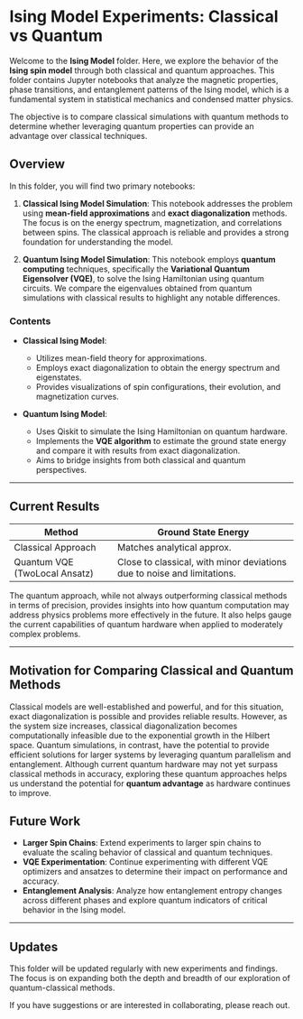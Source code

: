 # Ising Model Experiments: Classical vs Quantum

Welcome to the **Ising Model** folder. Here, we explore the behavior of the **Ising spin model** through both classical and quantum approaches. This folder contains Jupyter notebooks that analyze the magnetic properties, phase transitions, and entanglement patterns of the Ising model, which is a fundamental system in statistical mechanics and condensed matter physics.

The objective is to compare classical simulations with quantum methods to determine whether leveraging quantum properties can provide an advantage over classical techniques.

## Overview

In this folder, you will find two primary notebooks:

1. **Classical Ising Model Simulation**: This notebook addresses the problem using **mean-field approximations** and **exact diagonalization** methods. The focus is on the energy spectrum, magnetization, and correlations between spins. The classical approach is reliable and provides a strong foundation for understanding the model.

2. **Quantum Ising Model Simulation**: This notebook employs **quantum computing** techniques, specifically the **Variational Quantum Eigensolver (VQE)**, to solve the Ising Hamiltonian using quantum circuits. We compare the eigenvalues obtained from quantum simulations with classical results to highlight any notable differences.

### Contents

- **Classical Ising Model**:
  - Utilizes mean-field theory for approximations.
  - Employs exact diagonalization to obtain the energy spectrum and eigenstates.
  - Provides visualizations of spin configurations, their evolution, and magnetization curves.

- **Quantum Ising Model**:
  - Uses Qiskit to simulate the Ising Hamiltonian on quantum hardware.
  - Implements the **VQE algorithm** to estimate the ground state energy and compare it with results from exact diagonalization.
  - Aims to bridge insights from both classical and quantum perspectives.

---

## Current Results

| **Method**                   | **Ground State Energy**    |
|----------------------------- |----------------------------|
| Classical Approach           | Matches analytical approx. |
| Quantum VQE (TwoLocal Ansatz)| Close to classical, with minor deviations due to noise and limitations. |

The quantum approach, while not always outperforming classical methods in terms of precision, provides insights into how quantum computation may address physics problems more effectively in the future. It also helps gauge the current capabilities of quantum hardware when applied to moderately complex problems.

---

## Motivation for Comparing Classical and Quantum Methods

Classical models are well-established and powerful, and for this situation, exact diagonalization is possible and provides reliable results. However, as the system size increases, classical diagonalization becomes computationally infeasible due to the exponential growth in the Hilbert space. Quantum simulations, in contrast, have the potential to provide efficient solutions for larger systems by leveraging quantum parallelism and entanglement. Although current quantum hardware may not yet surpass classical methods in accuracy, exploring these quantum approaches helps us understand the potential for **quantum advantage** as hardware continues to improve.

## Future Work

- **Larger Spin Chains**: Extend experiments to larger spin chains to evaluate the scaling behavior of classical and quantum techniques.
- **VQE Experimentation**: Continue experimenting with different VQE optimizers and ansatzes to determine their impact on performance and accuracy.
- **Entanglement Analysis**: Analyze how entanglement entropy changes across different phases and explore quantum indicators of critical behavior in the Ising model.

---

## Updates

This folder will be updated regularly with new experiments and findings. The focus is on expanding both the depth and breadth of our exploration of quantum-classical methods.

If you have suggestions or are interested in collaborating, please reach out.
